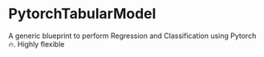 # PytorchTabularModel
A generic blueprint to perform Regression and Classification using Pytorch 🔥. Highly flexible
